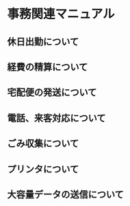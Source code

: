 # 事務関連マニュアル
## 休日出勤について
## 経費の精算について
## 宅配便の発送について
## 電話、来客対応について
## ごみ収集について
## プリンタについて
## 大容量データの送信について
